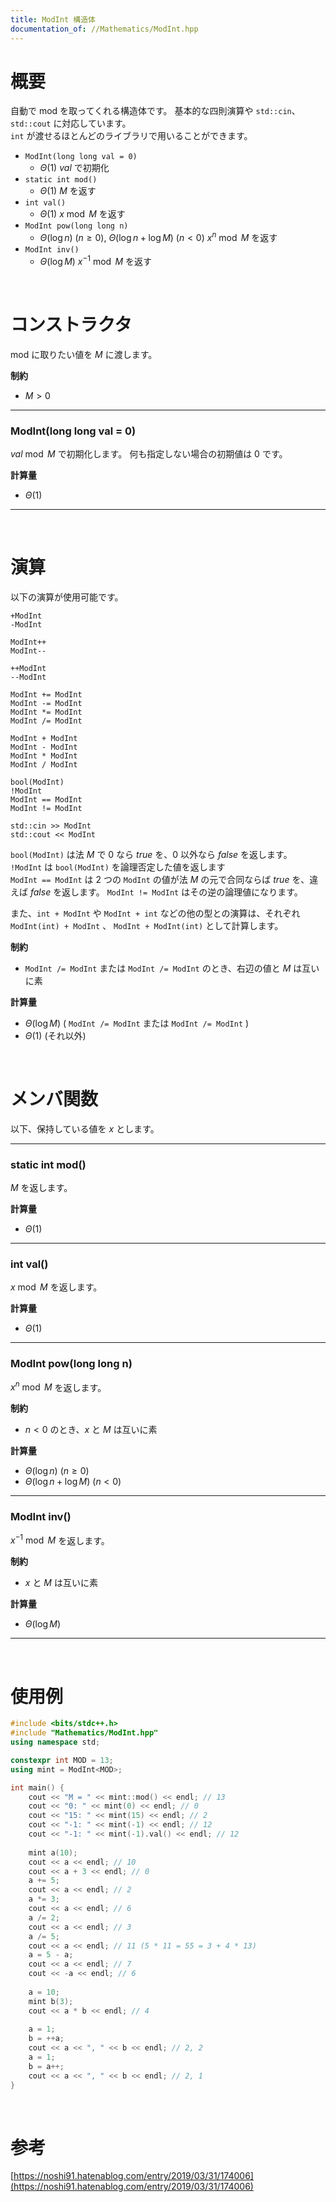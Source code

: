 ```yaml
---
title: ModInt 構造体
documentation_of: //Mathematics/ModInt.hpp
---
```


# 概要

自動で mod を取ってくれる構造体です。
基本的な四則演算や `std::cin`、`std::cout` に対応しています。  
`int` が渡せるほとんどのライブラリで用いることができます。  

- `ModInt(long long val = 0)`
	- $\Theta(1)$ $val$ で初期化
- `static int mod()`
	- $\Theta(1)$ $M$ を返す
- `int val()`
	- $\Theta(1)$ $x \bmod{M}$ を返す
- `ModInt pow(long long n)`
	- $\Theta(\log{n})\ (n \geq 0),\ \Theta(\log{n} + \log{M})\ (n < 0)$ $x^n \bmod{M}$ を返す
- `ModInt inv()`
	- $\Theta(\log{M})$ $x^{-1} \bmod{M}$ を返す

<br>

# コンストラクタ

mod に取りたい値を $M$ に渡します。  

**制約**

- $M > 0$

---

### ModInt(long long val = 0)

$val \bmod{M}$ で初期化します。
何も指定しない場合の初期値は $0$ です。  

**計算量**

- $\Theta(1)$

---

<br>

# 演算

以下の演算が使用可能です。  


```
+ModInt
-ModInt

ModInt++
ModInt--

++ModInt
--ModInt

ModInt += ModInt
ModInt -= ModInt
ModInt *= ModInt
ModInt /= ModInt

ModInt + ModInt
ModInt - ModInt
ModInt * ModInt
ModInt / ModInt

bool(ModInt)
!ModInt
ModInt == ModInt
ModInt != ModInt

std::cin >> ModInt
std::cout << ModInt
```

`bool(ModInt)` は法 $M$ で $0$ なら $true$ を、$0$ 以外なら $false$ を返します。
`!ModInt` は `bool(ModInt)` を論理否定した値を返します  
`ModInt == ModInt` は 2 つの `ModInt` の値が法 $M$ の元で合同ならば $true$ を、違えば $false$ を返します。
`ModInt != ModInt` はその逆の論理値になります。  

また、`int + ModInt` や `ModInt + int` などの他の型との演算は、それぞれ `ModInt(int) + ModInt` 、 `ModInt + ModInt(int)` として計算します。  


**制約**

- `ModInt /= ModInt` または `ModInt /= ModInt` のとき、右辺の値と $M$ は互いに素

**計算量**

- $\Theta(\log{M})$ ( `ModInt /= ModInt` または `ModInt /= ModInt` )
- $\Theta(1)$ (それ以外)


<br>


# メンバ関数

以下、保持している値を $x$ とします。  

---

### static int mod()

$M$ を返します。  

**計算量**

- $\Theta(1)$

---

### int val()

$x \bmod{M}$ を返します。  

**計算量**

- $\Theta(1)$

---

### ModInt pow(long long n)

$x^n \bmod{M}$ を返します。  

**制約**

- $n < 0$ のとき、$x$ と $M$ は互いに素

**計算量**

- $\Theta(\log{n})\ (n \geq 0)$
- $\Theta(\log{n} + \log{M})\ (n < 0)$

---

### ModInt inv()

$x^{-1} \bmod{M}$ を返します。  

**制約**

- $x$ と $M$ は互いに素

**計算量**

- $\Theta(\log{M})$

---

<br>

# 使用例

```cpp
#include <bits/stdc++.h>
#include "Mathematics/ModInt.hpp"
using namespace std;

constexpr int MOD = 13;
using mint = ModInt<MOD>;

int main() {
	cout << "M = " << mint::mod() << endl; // 13
	cout << "0: " << mint(0) << endl; // 0
	cout << "15: " << mint(15) << endl; // 2
	cout << "-1: " << mint(-1) << endl; // 12
	cout << "-1: " << mint(-1).val() << endl; // 12
	
	mint a(10);
	cout << a << endl; // 10
	cout << a + 3 << endl; // 0
	a += 5;
	cout << a << endl; // 2
	a *= 3;
	cout << a << endl; // 6
	a /= 2;
	cout << a << endl; // 3
	a /= 5;
	cout << a << endl; // 11 (5 * 11 = 55 = 3 + 4 * 13)
	a = 5 - a;
	cout << a << endl; // 7
	cout << -a << endl; // 6
	
	a = 10;
	mint b(3);
	cout << a * b << endl; // 4
	
	a = 1;
	b = ++a;
	cout << a << ", " << b << endl; // 2, 2
	a = 1;
	b = a++;
	cout << a << ", " << b << endl; // 2, 1
}
```

<br>

# 参考

[https://noshi91.hatenablog.com/entry/2019/03/31/174006](https://noshi91.hatenablog.com/entry/2019/03/31/174006)  

<br>